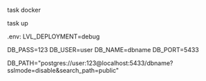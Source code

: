 ﻿task docker

task up

.env:
LVL_DEPLOYMENT=debug

DB_PASS=123
DB_USER=user
DB_NAME=dbname
DB_PORT=5433

DB_PATH="postgres://user:123@localhost:5433/dbname?sslmode=disable&search_path=public"
